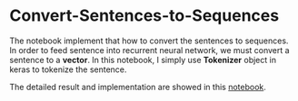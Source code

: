 # Convert-Sentences-to-Sequences

The notebook implement that how to convert the sentences to sequences. 
In order to feed sentence into recurrent neural network, we must convert a sentence to a **vector**.
In this notebook, I simply use **Tokenizer** object in keras to tokenize the sentence.

The detailed result and implementation are showed in this [notebook](https://www.kaggle.com/l066858998/tokenize-a-list-of-sentences).
